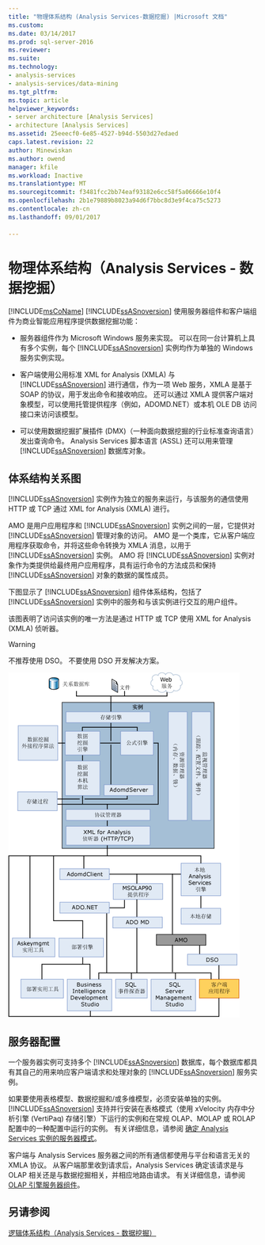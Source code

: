 ```yaml
---
title: "物理体系结构 (Analysis Services-数据挖掘) |Microsoft 文档"
ms.custom: 
ms.date: 03/14/2017
ms.prod: sql-server-2016
ms.reviewer: 
ms.suite: 
ms.technology:
- analysis-services
- analysis-services/data-mining
ms.tgt_pltfrm: 
ms.topic: article
helpviewer_keywords:
- server architecture [Analysis Services]
- architecture [Analysis Services]
ms.assetid: 25eeecf0-6e85-4527-b94d-5503d27edaed
caps.latest.revision: 22
author: Minewiskan
ms.author: owend
manager: kfile
ms.workload: Inactive
ms.translationtype: MT
ms.sourcegitcommit: f3481fcc2bb74eaf93182e6cc58f5a06666e10f4
ms.openlocfilehash: 2b1e79889b8023a94d6f7bbc8d3e9f4ca75c5273
ms.contentlocale: zh-cn
ms.lasthandoff: 09/01/2017

---
```

# <a name="physical-architecture-analysis-services---data-mining"></a>物理体系结构（Analysis Services - 数据挖掘）
  [!INCLUDE[msCoName](../../includes/msconame-md.md)] [!INCLUDE[ssASnoversion](../../includes/ssasnoversion-md.md)] 使用服务器组件和客户端组件为商业智能应用程序提供数据挖掘功能：  
  
-   服务器组件作为 Microsoft Windows 服务来实现。 可以在同一台计算机上具有多个实例，每个 [!INCLUDE[ssASnoversion](../../includes/ssasnoversion-md.md)] 实例均作为单独的 Windows 服务实例实现。  
  
-   客户端使用公用标准 XML for Analysis (XMLA) 与 [!INCLUDE[ssASnoversion](../../includes/ssasnoversion-md.md)] 进行通信，作为一项 Web 服务，XMLA 是基于 SOAP 的协议，用于发出命令和接收响应。 还可以通过 XMLA 提供客户端对象模型，可以使用托管提供程序（例如，ADOMD.NET）或本机 OLE DB 访问接口来访问该模型。  
  
-   可以使用数据挖掘扩展插件 (DMX)（一种面向数据挖掘的行业标准查询语言）发出查询命令。 Analysis Services 脚本语言 (ASSL) 还可以用来管理 [!INCLUDE[ssASnoversion](../../includes/ssasnoversion-md.md)] 数据库对象。  
  
## <a name="architectural-diagram"></a>体系结构关系图  
 [!INCLUDE[ssASnoversion](../../includes/ssasnoversion-md.md)] 实例作为独立的服务来运行，与该服务的通信使用 HTTP 或 TCP 通过 XML for Analysis (XMLA) 进行。  
  
 AMO 是用户应用程序和 [!INCLUDE[ssASnoversion](../../includes/ssasnoversion-md.md)] 实例之间的一层，它提供对 [!INCLUDE[ssASnoversion](../../includes/ssasnoversion-md.md)] 管理对象的访问。 AMO 是一个类库，它从客户端应用程序获取命令，并将这些命令转换为 XMLA 消息，以用于 [!INCLUDE[ssASnoversion](../../includes/ssasnoversion-md.md)] 实例。 AMO 将 [!INCLUDE[ssASnoversion](../../includes/ssasnoversion-md.md)] 实例对象作为类提供给最终用户应用程序，具有运行命令的方法成员和保持 [!INCLUDE[ssASnoversion](../../includes/ssasnoversion-md.md)] 对象的数据的属性成员。  
  
 下图显示了 [!INCLUDE[ssASnoversion](../../includes/ssasnoversion-md.md)] 组件体系结构，包括了 [!INCLUDE[ssASnoversion](../../includes/ssasnoversion-md.md)] 实例中的服务和与该实例进行交互的用户组件。  
  
 该图表明了访问该实例的唯一方法是通过 HTTP 或 TCP 使用 XML for Analysis (XMLA) 侦听器。  
  
> [!WARNING]  
>  不推荐使用 DSO。 不要使用 DSO 开发解决方案。  
  
 ![Analysis Services 系统体系结构关系图](../../analysis-services/data-mining/media/analysisservicessystemarchitecture.gif "Analysis Services 系统体系结构关系图")  
  
## <a name="server-configuration"></a>服务器配置  
 一个服务器实例可支持多个 [!INCLUDE[ssASnoversion](../../includes/ssasnoversion-md.md)] 数据库，每个数据库都具有其自己的用来响应客户端请求和处理对象的 [!INCLUDE[ssASnoversion](../../includes/ssasnoversion-md.md)] 服务实例。  
  
 如果要使用表格模型、数据挖掘和/或多维模型，必须安装单独的实例。 [!INCLUDE[ssASnoversion](../../includes/ssasnoversion-md.md)] 支持并行安装在表格模式（使用 xVelocity 内存中分析引擎 (VertiPaq) 存储引擎）下运行的实例和在常规 OLAP、MOLAP 或 ROLAP 配置中的一种配置中运行的实例。 有关详细信息，请参阅 [确定 Analysis Services 实例的服务器模式](../../analysis-services/instances/determine-the-server-mode-of-an-analysis-services-instance.md)。  
  
 客户端与 Analysis Services 服务器之间的所有通信都使用与平台和语言无关的 XMLA 协议。 从客户端那里收到请求后，Analysis Services 确定该请求是与 OLAP 相关还是与数据挖掘相关，并相应地路由请求。 有关详细信息，请参阅 [OLAP 引擎服务器组件](../../analysis-services/multidimensional-models/olap-physical/olap-engine-server-components.md)。  
  
## <a name="see-also"></a>另请参阅  
 [逻辑体系结构（Analysis Services - 数据挖掘）](../../analysis-services/data-mining/logical-architecture-analysis-services-data-mining.md)  
  
  

